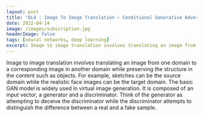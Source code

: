 ```yaml
---
layout: post
title: "DL4 : Image To Image Translation ~ Conditional Generative Adversarial Networks"
date: 2022-04-14
image: /images/subscription.jpg
headerImage: false
tags: [neural networks, deep learning] 
excerpt: Image to image translation involves translating an image from one domain to a corresponding image in another domain while preserving the structure in the content such as objects. 
---
```


Image to image translation involves translating an image from one domain to a corresponding image in another domain while preserving the structure in the content such as objects.
For example, sketches can be the source domain while the realistic face images can be the target domain.
The basic GAN model is widely used in virtual image generation. It is composed of an input vector, a generator and a discriminator. Think of the generator as attempting to deceive the discriminator while the discriminator attempts to distinguish the difference between a real and a fake sample.
